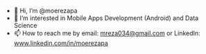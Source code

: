 - 👋 Hi, I’m @moerezapa
- 👀 I’m interested in Mobile Apps Development (Android) and Data Science
- 📫 How to reach me by email: mreza034@gmail.com or LinkedIn: www.linkedin.com/in/moerezapa

<!---
moerezapa/moerezapa is a ✨ special ✨ repository because its `README.md` (this file) appears on your GitHub profile.
You can click the Preview link to take a look at your changes.
--->
